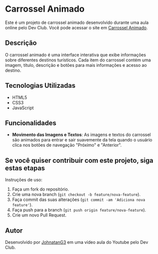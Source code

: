 # Carrossel Animado

Este é um projeto de carrossel animado desenvolvido durante uma aula online pelo Dev Club. Você pode acessar o site em [Carrossel Animado](https://carrosel-animado-portfolio.netlify.app/).

## Descrição

O carrossel animado é uma interface interativa que exibe informações sobre diferentes destinos turísticos. Cada item do carrossel contém uma imagem, título, descrição e botões para mais informações e acesso ao destino.

## Tecnologias Utilizadas

- HTML5
- CSS3
- JavaScript

## Funcionalidades

- **Movimento das Imagens e Textos**: As imagens e textos do carrossel são animados para entrar e sair suavemente da tela quando o usuário clica nos botões de navegação "Próximo" e "Anterior".

## Se você quiser contribuir com este projeto, siga estas etapas

Instruções de uso:

1. Faça um fork do repositório.
2. Crie uma nova branch (`git checkout -b feature/nova-feature`).
3. Faça commit das suas alterações (`git commit -am 'Adiciona nova feature'`).
4. Faça push para a branch (`git push origin feature/nova-feature`).
5. Crie um novo Pull Request.

## Autor

Desenvolvido por [JohnatanG3](https://github.com/SeuUsuario) em uma vídeo aula do Youtube pelo Dev Club.
